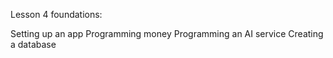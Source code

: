 Lesson 4 foundations:

Setting up an app
Programming money 
Programming an AI service
Creating a database

